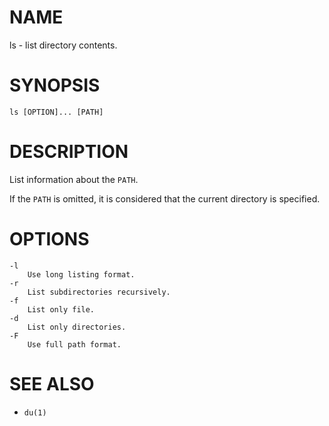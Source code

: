 # NAME
ls - list directory contents.

# SYNOPSIS

    ls [OPTION]... [PATH]

# DESCRIPTION
List information about the `PATH`.

If the `PATH` is omitted, it is considered that the current directory is specified.

# OPTIONS

    -l
        Use long listing format.
    -r
        List subdirectories recursively.
    -f
        List only file.
    -d
        List only directories.
    -F
        Use full path format.

# SEE ALSO
- `du(1)`
